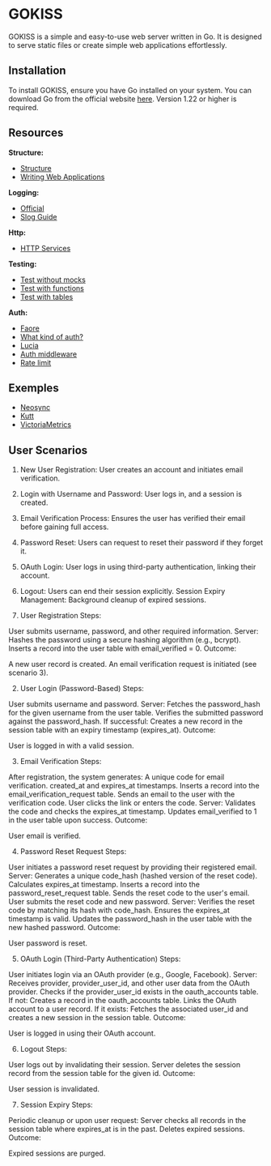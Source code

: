 # GOKISS

GOKISS is a simple and easy-to-use web server written in Go. It is designed to serve static files or create simple web applications effortlessly.

## Installation

To install GOKISS, ensure you have Go installed on your system. You can download Go from the official website [here](https://golang.org/). Version 1.22 or higher is required.

## Resources

**Structure:**
- [Structure](https://go.dev/doc/modules/layout)
- [Writing Web Applications](https://golang.org/doc/articles/wiki/)

**Logging:**
- [Official](https://pkg.go.dev/log)
- [Slog Guide](https://betterstack.com/community/guides/logging/logging-in-go/#getting-started-with-slog)

**Http:**
- [HTTP Services](https://grafana.com/blog/2024/02/09/how-i-write-http-services-in-go-after-13-years/#maker-funcs-return-the-handler)

**Testing:**
- [Test without mocks](https://quii.gitbook.io/learn-go-with-tests/testing-fundamentals/working-without-mocks)
- [Test with functions](https://itnext.io/f-tests-as-a-replacement-for-table-driven-tests-in-go-8814a8b19e9e)
- [Test with tables](https://go.dev/wiki/TableDrivenTests)

**Auth:**
- [Faore](https://faroe.dev/) 
- [What kind of auth?](https://pilcrowonpaper.com/blog/how-i-would-do-auth/)
- [Lucia](https://lucia-auth.com/sessions/basic-api/sqlite)
- [Auth middleware](https://pilcrowonpaper.com/blog/middleware-auth/)
- [Rate limit](https://go.dev/wiki/RateLimiting)

## Exemples
- [Neosync](https://github.com/nucleuscloud/neosync)
- [Kutt](https://github.com/thedevs-network/kutt)
- [VictoriaMetrics](https://github.com/VictoriaMetrics/VictoriaMetrics)

## User Scenarios

1. New User Registration: User creates an account and initiates email verification.

2. Login with Username and Password: User logs in, and a session is created.

3. Email Verification Process: Ensures the user has verified their email before gaining full access.

4. Password Reset: Users can request to reset their password if they forget it.

5. OAuth Login: User logs in using third-party authentication, linking their account.

6. Logout: Users can end their session explicitly.
Session Expiry Management: Background cleanup of expired sessions.



1. User Registration
Steps:

User submits username, password, and other required information.
Server:
Hashes the password using a secure hashing algorithm (e.g., bcrypt).
Inserts a record into the user table with email_verified = 0.
Outcome:

A new user record is created.
An email verification request is initiated (see scenario 3).

2. User Login (Password-Based)
Steps:

User submits username and password.
Server:
Fetches the password_hash for the given username from the user table.
Verifies the submitted password against the password_hash.
If successful:
Creates a new record in the session table with an expiry timestamp (expires_at).
Outcome:

User is logged in with a valid session.

3. Email Verification
Steps:

After registration, the system generates:
A unique code for email verification.
created_at and expires_at timestamps.
Inserts a record into the email_verification_request table.
Sends an email to the user with the verification code.
User clicks the link or enters the code.
Server:
Validates the code and checks the expires_at timestamp.
Updates email_verified to 1 in the user table upon success.
Outcome:

User email is verified.

4. Password Reset Request
Steps:

User initiates a password reset request by providing their registered email.
Server:
Generates a unique code_hash (hashed version of the reset code).
Calculates expires_at timestamp.
Inserts a record into the password_reset_request table.
Sends the reset code to the user's email.
User submits the reset code and new password.
Server:
Verifies the reset code by matching its hash with code_hash.
Ensures the expires_at timestamp is valid.
Updates the password_hash in the user table with the new hashed password.
Outcome:

User password is reset.

5. OAuth Login (Third-Party Authentication)
Steps:

User initiates login via an OAuth provider (e.g., Google, Facebook).
Server:
Receives provider, provider_user_id, and other user data from the OAuth provider.
Checks if the provider_user_id exists in the oauth_accounts table.
If not:
Creates a record in the oauth_accounts table.
Links the OAuth account to a user record.
If it exists:
Fetches the associated user_id and creates a new session in the session table.
Outcome:

User is logged in using their OAuth account.

6. Logout
Steps:

User logs out by invalidating their session.
Server deletes the session record from the session table for the given id.
Outcome:

User session is invalidated.

7. Session Expiry
Steps:

Periodic cleanup or upon user request:
Server checks all records in the session table where expires_at is in the past.
Deletes expired sessions.
Outcome:

Expired sessions are purged.
